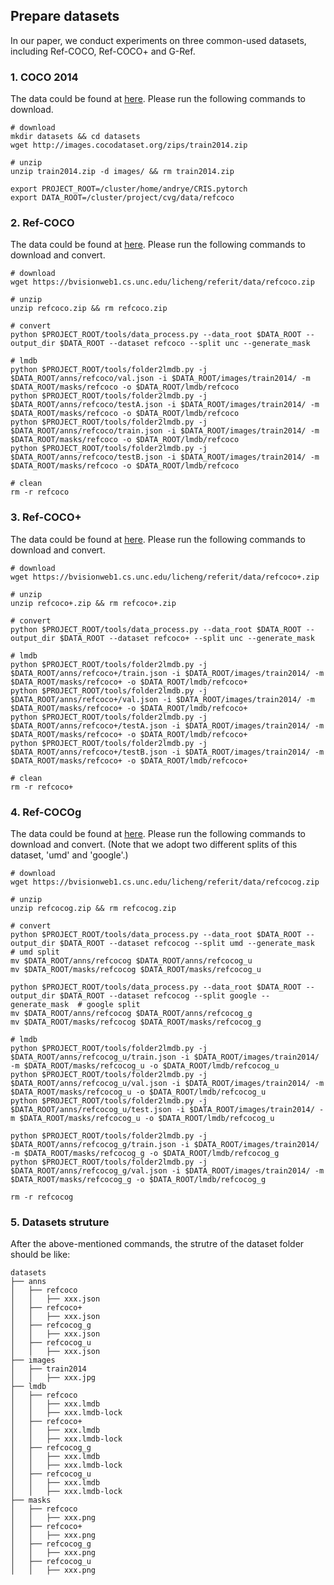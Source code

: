 ## Prepare datasets

In our paper, we conduct experiments on three common-used datasets, including Ref-COCO, Ref-COCO+ and G-Ref.

### 1. COCO 2014

The data could be found at [here](https://cocodataset.org/#download). Please run the following commands to download.

```shell
# download
mkdir datasets && cd datasets
wget http://images.cocodataset.org/zips/train2014.zip

# unzip
unzip train2014.zip -d images/ && rm train2014.zip

```

```shell
export PROJECT_ROOT=/cluster/home/andrye/CRIS.pytorch
export DATA_ROOT=/cluster/project/cvg/data/refcoco
```

### 2. Ref-COCO

The data could be found at [here](https://github.com/lichengunc/refer). Please run the following commands to download and convert.

```shell
# download
wget https://bvisionweb1.cs.unc.edu/licheng/referit/data/refcoco.zip

# unzip
unzip refcoco.zip && rm refcoco.zip

# convert
python $PROJECT_ROOT/tools/data_process.py --data_root $DATA_ROOT --output_dir $DATA_ROOT --dataset refcoco --split unc --generate_mask

# lmdb
python $PROJECT_ROOT/tools/folder2lmdb.py -j $DATA_ROOT/anns/refcoco/val.json -i $DATA_ROOT/images/train2014/ -m $DATA_ROOT/masks/refcoco -o $DATA_ROOT/lmdb/refcoco
python $PROJECT_ROOT/tools/folder2lmdb.py -j $DATA_ROOT/anns/refcoco/testA.json -i $DATA_ROOT/images/train2014/ -m $DATA_ROOT/masks/refcoco -o $DATA_ROOT/lmdb/refcoco
python $PROJECT_ROOT/tools/folder2lmdb.py -j $DATA_ROOT/anns/refcoco/train.json -i $DATA_ROOT/images/train2014/ -m $DATA_ROOT/masks/refcoco -o $DATA_ROOT/lmdb/refcoco
python $PROJECT_ROOT/tools/folder2lmdb.py -j $DATA_ROOT/anns/refcoco/testB.json -i $DATA_ROOT/images/train2014/ -m $DATA_ROOT/masks/refcoco -o $DATA_ROOT/lmdb/refcoco

# clean
rm -r refcoco

```

### 3. Ref-COCO+

The data could be found at [here](https://github.com/lichengunc/refer). Please run the following commands to download and convert.

```shell
# download
wget https://bvisionweb1.cs.unc.edu/licheng/referit/data/refcoco+.zip

# unzip
unzip refcoco+.zip && rm refcoco+.zip

# convert
python $PROJECT_ROOT/tools/data_process.py --data_root $DATA_ROOT --output_dir $DATA_ROOT --dataset refcoco+ --split unc --generate_mask

# lmdb
python $PROJECT_ROOT/tools/folder2lmdb.py -j $DATA_ROOT/anns/refcoco+/train.json -i $DATA_ROOT/images/train2014/ -m $DATA_ROOT/masks/refcoco+ -o $DATA_ROOT/lmdb/refcoco+
python $PROJECT_ROOT/tools/folder2lmdb.py -j $DATA_ROOT/anns/refcoco+/val.json -i $DATA_ROOT/images/train2014/ -m $DATA_ROOT/masks/refcoco+ -o $DATA_ROOT/lmdb/refcoco+
python $PROJECT_ROOT/tools/folder2lmdb.py -j $DATA_ROOT/anns/refcoco+/testA.json -i $DATA_ROOT/images/train2014/ -m $DATA_ROOT/masks/refcoco+ -o $DATA_ROOT/lmdb/refcoco+
python $PROJECT_ROOT/tools/folder2lmdb.py -j $DATA_ROOT/anns/refcoco+/testB.json -i $DATA_ROOT/images/train2014/ -m $DATA_ROOT/masks/refcoco+ -o $DATA_ROOT/lmdb/refcoco+

# clean
rm -r refcoco+

```

### 4. Ref-COCOg

The data could be found at [here](https://github.com/lichengunc/refer). Please run the following commands to download and convert.
(Note that we adopt two different splits of this dataset, 'umd' and 'google'.)

```shell
# download
wget https://bvisionweb1.cs.unc.edu/licheng/referit/data/refcocog.zip

# unzip
unzip refcocog.zip && rm refcocog.zip

# convert
python $PROJECT_ROOT/tools/data_process.py --data_root $DATA_ROOT --output_dir $DATA_ROOT --dataset refcocog --split umd --generate_mask  # umd split
mv $DATA_ROOT/anns/refcocog $DATA_ROOT/anns/refcocog_u
mv $DATA_ROOT/masks/refcocog $DATA_ROOT/masks/refcocog_u

python $PROJECT_ROOT/tools/data_process.py --data_root $DATA_ROOT --output_dir $DATA_ROOT --dataset refcocog --split google --generate_mask  # google split
mv $DATA_ROOT/anns/refcocog $DATA_ROOT/anns/refcocog_g
mv $DATA_ROOT/masks/refcocog $DATA_ROOT/masks/refcocog_g

# lmdb
python $PROJECT_ROOT/tools/folder2lmdb.py -j $DATA_ROOT/anns/refcocog_u/train.json -i $DATA_ROOT/images/train2014/ -m $DATA_ROOT/masks/refcocog_u -o $DATA_ROOT/lmdb/refcocog_u
python $PROJECT_ROOT/tools/folder2lmdb.py -j $DATA_ROOT/anns/refcocog_u/val.json -i $DATA_ROOT/images/train2014/ -m $DATA_ROOT/masks/refcocog_u -o $DATA_ROOT/lmdb/refcocog_u
python $PROJECT_ROOT/tools/folder2lmdb.py -j $DATA_ROOT/anns/refcocog_u/test.json -i $DATA_ROOT/images/train2014/ -m $DATA_ROOT/masks/refcocog_u -o $DATA_ROOT/lmdb/refcocog_u

python $PROJECT_ROOT/tools/folder2lmdb.py -j $DATA_ROOT/anns/refcocog_g/train.json -i $DATA_ROOT/images/train2014/ -m $DATA_ROOT/masks/refcocog_g -o $DATA_ROOT/lmdb/refcocog_g
python $PROJECT_ROOT/tools/folder2lmdb.py -j $DATA_ROOT/anns/refcocog_g/val.json -i $DATA_ROOT/images/train2014/ -m $DATA_ROOT/masks/refcocog_g -o $DATA_ROOT/lmdb/refcocog_g

rm -r refcocog

```

### 5. Datasets struture

After the above-mentioned commands, the strutre of the dataset folder should be like:

```none
datasets
├── anns
│   ├── refcoco
│   │   ├── xxx.json
│   ├── refcoco+
│   │   ├── xxx.json
│   ├── refcocog_g
│   │   ├── xxx.json
│   ├── refcocog_u
│   │   ├── xxx.json
├── images
│   ├── train2014
│   │   ├── xxx.jpg
├── lmdb
│   ├── refcoco
│   │   ├── xxx.lmdb
│   │   ├── xxx.lmdb-lock
│   ├── refcoco+
│   │   ├── xxx.lmdb
│   │   ├── xxx.lmdb-lock
│   ├── refcocog_g
│   │   ├── xxx.lmdb
│   │   ├── xxx.lmdb-lock
│   ├── refcocog_u
│   │   ├── xxx.lmdb
│   │   ├── xxx.lmdb-lock
├── masks
│   ├── refcoco
│   │   ├── xxx.png
│   ├── refcoco+
│   │   ├── xxx.png
│   ├── refcocog_g
│   │   ├── xxx.png
│   ├── refcocog_u
│   │   ├── xxx.png

```